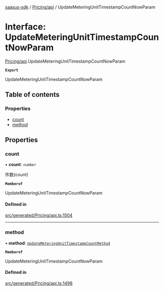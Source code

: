 [saasus-sdk](../README.md) / [Pricing/api](../modules/Pricing_api.md) / UpdateMeteringUnitTimestampCountNowParam

# Interface: UpdateMeteringUnitTimestampCountNowParam

[Pricing/api](../modules/Pricing_api.md).UpdateMeteringUnitTimestampCountNowParam

**`Export`**

UpdateMeteringUnitTimestampCountNowParam

## Table of contents

### Properties

- [count](Pricing_api.UpdateMeteringUnitTimestampCountNowParam.md#count)
- [method](Pricing_api.UpdateMeteringUnitTimestampCountNowParam.md#method)

## Properties

### count

• **count**: `number`

件数(count)

**`Memberof`**

UpdateMeteringUnitTimestampCountNowParam

#### Defined in

[src/generated/Pricing/api.ts:1504](https://github.com/saasus-platform/saasus-sdk-javascript/blob/55abc15/src/generated/Pricing/api.ts#L1504)

___

### method

• **method**: [`UpdateMeteringUnitTimestampCountMethod`](../enums/Pricing_api.UpdateMeteringUnitTimestampCountMethod.md)

**`Memberof`**

UpdateMeteringUnitTimestampCountNowParam

#### Defined in

[src/generated/Pricing/api.ts:1498](https://github.com/saasus-platform/saasus-sdk-javascript/blob/55abc15/src/generated/Pricing/api.ts#L1498)
